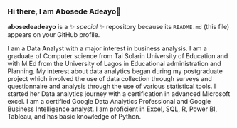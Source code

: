 ### Hi there, I am Abosede Adeayo👋

**abosedeadeayo** is a ✨ _special_ ✨ repository because its `README.md` (this file) appears on your GitHub profile.

I am a Data Analyst with a major interest in business analysis.
I am a graduate of Computer science from Tai Solarin University of Education and with M.Ed from the University of Lagos in Educational administration and Planning. My interest about data analytics began during my postgraduate project which involved the use of data collection through surveys and questionnaire and analysis through the use of various statistical tools.
I started her Data analytics journey with a certification in advanced Microsoft excel. I am a certified Google Data Analytics Professional and Google Business Intelligence analyst.
I am proficient in Excel, SQL, R, Power BI, Tableau, and has basic knowledge of Python.
